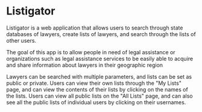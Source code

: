 # Listigator

Listigator is a web application that allows users to search through state databases of lawyers, create lists of lawyers, and search through the lists of other users. 

The goal of this app is to allow people in need of legal assistance or organizations such as legal assistance services to be easily able to acquire and share information about lawyers in their geographic region

Lawyers can be searched with multiple parameters, and lists can be set as public or private. Users can view their own lists through the "My Lists" page, and can view the contents of their lists by clicking on the names of the lists. Users can view all public lists on the "All Lists" page, and can also see all the public lists of individual users by clicking on their usernames. 


